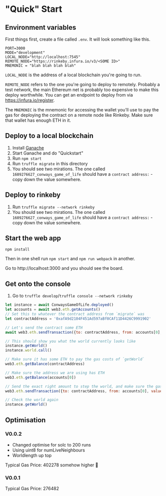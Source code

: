 # "Quick" Start

## Environment variables

First things first, create a file called `.env`. It will look something like this.

```
PORT=3000
MODE="development"
LOCAL_NODE="http://localhost:7545"
REMOTE_NODE="https://rinkeby.infura.io/v3/<SOME ID>"
MNEMONIC = "blah blah blah blah"
```

`LOCAL_NODE` is the address of a local blockchain you're going to run.

`REMOTE_NODE` refers to the one you're going to deploy to remotely. Probably a test network, the main Ethereum net is probably too expensive to make this deploy worthwhile. You can get an endpoint to deploy from via https://infura.io/register.

The `MNEMONIC` is the mnemonic for accessing the wallet you'll use to pay the gas for deploying the contract on a remote node like Rinkeby. Make sure that wallet has enough ETH in it.

## Deploy to a local blockchain

1. Install [Ganache](https://www.trufflesuite.com/ganache)
2. Start Ganache and do "Quickstart"
3. Run `npm start`
4. Run `truffle migrate` in this directory
5. You should see two mirations. The one called `1609276627_conways_game_of_life` should have a `contract address:` - copy down the value somewhere.

## Deploy to rinkeby

1. Run `truffle migrate --network rinkeby`
2. You should see two mirations. The one called `1609276627_conways_game_of_life` should have a `contract address:` - copy down the value somewhere.

## Start the web app

```
npm install
```

Then in one shell run `npm start` and `npm run webpack` in another.

Go to http://localhost:3000 and you should see the board.

## Get onto the console

1. Go to `truffle develop`/`truffle console --network rinkeby`

```js
let instance = await ConwaysGameOfLife.deployed()
let accounts = await web3.eth.getAccounts()
// Set this to whatever the contract address from `migrate` was
let contractAddress = '0xafA9d2104F451Ad597aBf0CAf11D4426C9991902'

// Let's send the contract some ETH
await web3.eth.sendTransaction({to: contractAddress, from: accounts[0], value: 1000000000000000, gas: 3000000})

// This should show you what the world currently looks like
instance.getWorld()
instance.world.call()

// Make sure it has some ETH to pay the gas costs of `getWorld`
web3.eth.getBalance(contractAddress)

// Make sure the address we are using has ETH
web3.eth.getBalance(accounts[0])

// Send the exact right amount to step the world, and make sure the gas price is high enough
web3.eth.sendTransaction({to: contractAddress, from: accounts[0], value: 10000000000000, gas: 3000000})

// Check the world again
instance.getWorld()
```


## Optimisation

### V0.0.2

* Changed optimise for solc to 200 runs
* Using uint8 for numLiveNeighbours
* Worldlength up top

Typical Gas Price: 402278 somehow higher 🤔

### V0.0.1

Typical Gas Price: 276482